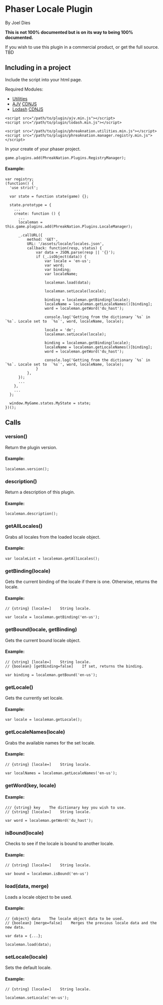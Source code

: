# Phaser Locale Plugin
By Joel Dies


**This is not 100% documented but is on its way to being 100% documented.**

If you wish to use this plugin in a commercial product, or get the full source.
TBD

## Including in a project
Include the script into your html page.

Required Modules:

 + [Utilities](https://github.com/phreaknation/phreaknation.utilities)
 + [AJV](https://github.com/epoberezkin/ajv) [CDNJS](https://cdnjs.cloudflare.com/ajax/libs/ajv/4.11.2/ajv.min.js)
 + [Lodash](lodash.com) [CDNJS](https://cdnjs.cloudflare.com/ajax/libs/lodash.js/4.17.4/lodash.min.js)


```
<script src="/path/to/plugin/ajv.min.js"></script>
<script src="/path/to/plugin/lodash.min.js"></script>

<script src="/path/to/plugin/phreaknation.utilities.min.js"></script>
<script src="/path/to/plugin/phreaknation.manager.registry.min.js"></script>
```

In your create of your phaser project.

```
game.plugins.add(PhreakNation.Plugins.RegistryManager);
```


#### Example:
```
var registry;
(function() {
  'use strict';

  var state = function state(game) {};

  state.prototype = {
    ...
    create: function () {
      ...
      localeman = this.game.plugins.add(PhreakNation.Plugins.LocaleManager);
      
      _.callURL({
          method: 'GET',
          URL: '/assets/locale/locales.json',
          callback: function(resp, status) {
              var data = JSON.parse(resp || '{}');
              if (_.isObject(data)) {
                  var locale = 'en-us';
                  var word;
                  var binding;
                  var localeName;

                  localeman.load(data);

                  localeman.setLocale(locale);

                  binding = localeman.getBinding(locale);
                  localeName = localeman.getLocaleNames()[binding];
                  word = localeman.getWord('du_hast');

                  console.log('Getting from the dictionary `%s` in `%s`. Locale set to  `%s`', word, localeName, locale);

                  locale = 'de';
                  localeman.setLocale(locale);

                  binding = localeman.getBinding(locale);
                  localeName = localeman.getLocaleNames()[binding];
                  word = localeman.getWord('du_hast');

                  console.log('Getting from the dictionary `%s` in `%s`. Locale set to  `%s`', word, localeName, locale);
              }
          },
      });
      ...
    },
    ...
  };

  window.MyGame.states.MyState = state;
})();
```

## Calls

### version()
Return the plugin version.

#### Example:
```
localeman.version();
```

### description()
Return a description of this plugin.

#### Example:
```
localeman.description();
```

### getAllLocales()
Grabs all locales from the loaded locale object.
#### Example:
```
var localeList = localeman.getAllLocales();
```

### getBinding(locale)
Gets the current binding of the locale if there is one. Otherwise, returns the locale.
#### Example:
```
// {string} [locale=]    String locale.

var locale = localeman.getBinding('en-us');
```

### getBound(locale, getBinding)
Gets the current bound locale object.
#### Example:
```
// {string} [locale=]    String locale.
// {boolean} [getBinding=false]    If set, returns the binding.

var binding = localeman.getBound('en-us');

```

### getLocale()
Gets the currently set locale.
#### Example:
```
var locale = localeman.getLocale();

```

### getLocaleNames(locale)
Grabs the available names for the set locale.
#### Example:
```
// {string} [locale=]    String locale.

var localNames = localeman.getLocaleNames('en-us');
```

### getWord(key, locale)

#### Example:
```
/// {string} key    The dictionary key you wish to use.
// {string} [locale=]    String locale.

var word = localeman.getWord('du_hast');
```

### isBound(locale)
Checks to see if the locale is bound to another locale.
#### Example:
```
// {string} [locale=]    String locale.

var bound = localeman.isBound('en-us')
```

### load(data, merge)
Loads a locale object to be used.
#### Example:
```
// {object} data    The locale object data to be used.
// {boolean} [merge=false]    Merges the previous locale data and the new data.

var data = {...};

localeman.load(data);
```

### setLocale(locale)
Sets the default locale.
#### Example:
```
// {string} [locale=]    String locale.

localeman.setLocale('en-us');
```
